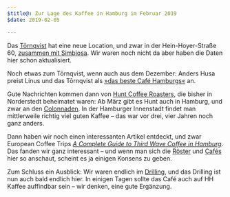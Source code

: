 ```yaml
---
$title@: Zur Lage des Kaffee in Hamburg im Februar 2019
$date: 2019-02-05

---
```

Das [Tōrnqvist]([url('/content/cafes/tornqvist.md')]) hat eine neue Location, und zwar in der Hein-Hoyer-Straße 60, [zusammen mit Simbiosa](https://www.facebook.com/events/2167976613264468/). Wir waren noch nicht da aber haben die Daten hier schon aktualisiert.

Noch etwas zum Tōrnqvist, wenn auch aus dem Dezember: Anders Husa preist Linus und das Tōrnqvist als [»das beste Café Hamburgs«](https://andershusa.com/tornqvist-the-best-coffee-shop-in-hamburg-its-a-fruit-barista-geek-linus-koster) an.

Gute Nachrichten kommen dann von [Hunt Coffee Roasters]([url('/content/roasters/hunt.md')]), die bisher in Norderstedt beheimatet waren: Ab März gibt es Hunt auch in Hamburg, und zwar an den [Colonnaden](https://www.hamburg.de/colonnaden/). In der Hamburger Innenstadt findet man mittlerweile richtig viel guten Kaffee – das war vor drei, vier Jahren noch ganz anders.

Dann haben wir noch einen interessanten Artikel entdeckt, und zwar European Coffee Trips [_A Complete Guide to Third Wave Coffee in Hamburg_](https://europeancoffeetrip.com/a-complete-guide-to-third-wave-coffee-in-hamburg/). Das fanden wir ganz interessant – und wenn man sich die [Röster]([url('/content/pages/roasters.md')]) und [Cafés]([url('/content/pages/cafes.md')]) hier so anschaut, scheint es ja einigen Konsens zu geben.

Zum Schluss ein Ausblick: Wir waren endlich im [Drilling](https://www.facebook.com/drillinghamburg), und das Drilling ist nun auch bald endlich hier. In einigen Tagen sollte das Café auch auf HH Kaffee auffindbar sein – wir denken, eine gute Ergänzung.